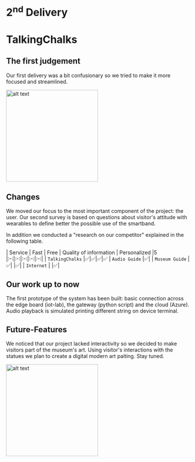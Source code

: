 # 2<sup>nd</sup> Delivery
# TalkingChalks

## The first judgement
Our first delivery was a bit confusionary so we tried to make it more focused and streamlined. 

<img src="https://i.kym-cdn.com/photos/images/newsfeed/001/838/935/07d.jpg" alt="alt text" width="250px">

## Changes
We moved our focus to the most important component of the project: the user.
Our second survey is based on questions about visitor's attitude with wearables to define better the possible use of the smartband.

In addition we conducted a "research on our competitor" explained in the following table.

| Service | Fast | Free | Quality of information | Personalized |5
|:-:|:-:|:-:|:-:|:-:|
| `TalkingChalks` |✅|✅|✅|✅
| `Audio Guide` |✅| 
| `Museum Guide` |✅| |✅|
| `Internet` | |✅|


## Our work up to now
The first prototype of the system has been built: basic connection across the edge board (iot-lab), the gateway (python script) and the cloud (Azure).
Audio playback is simulated printing different string on device terminal.

## Future-Features
We noticed that our project lacked interactivity so we decided to make visitors part of the museum's art. Using visitor's interactions with the statues we plan to create a digital modern art paiting. Stay tuned.


<img src="https://www.esportsmag.it/wp-content/uploads/2019/03/BobRoss_Twitch-696x454.jpg" alt="alt text" width="250px">



